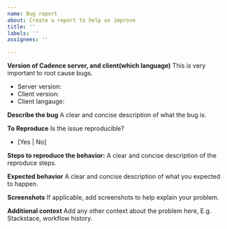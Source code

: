 ```yaml
---
name: Bug report
about: Create a report to help us improve
title: ''
labels: ''
assignees: ''

---
```

**Version of Cadence server, and client(which language)**
This is very important to root cause bugs.
- Server version: 
- Client version:
- Client langauge:

**Describe the bug**
A clear and concise description of what the bug is.

**To Reproduce**
Is the issue reproducible? 
- [Yes | No]

**Steps to reproduce the behavior:**
A clear and concise description of the reproduce steps.

**Expected behavior**
A clear and concise description of what you expected to happen.

**Screenshots**
If applicable, add screenshots to help explain your problem.

**Additional context**
Add any other context about the problem here, E.g. Stackstace, workflow history.
